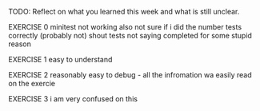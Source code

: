 TODO: Reflect on what you learned this week and what is still unclear.

EXERCISE 0
minitest not working
also not sure if i did the number tests correctly (probably not)
shout tests not saying completed for some stupid reason

EXERCISE 1
easy to understand

EXERCISE 2
reasonably easy to debug - all the infromation wa easily read on the exercie

EXERCISE 3
i am very confused on this